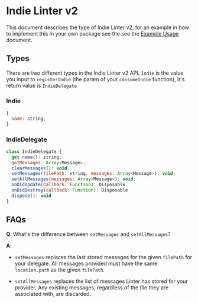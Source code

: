 # Indie Linter v2

This document describes the type of Indie Linter v2, for an example in how to implement this in your own package see the see the [Example Usage](../examples/indie-linter-v2.md) document.

## Types

There are two different types in the Indie Linter v2 API. `Indie` is the value you input to `registerIndie` (the param of your `consumeIndie` function), it's return value is `IndieDelegate`

### Indie

```js
{
  name: string,
}
```

### IndieDelegate

```js
class IndieDelegate {
  get name(): string;
  getMessages: Array<Message>;
  clearMessages(): void;
  setMessages(filePath: string, messages: Array<Message>): void;
  setAllMessages(messages: Array<Message>): void;
  onDidUpdate(callback: Function): Disposable
  onDidDestroy(callback: Function): Disposable
  dispose(): void
}
```

## FAQs

**Q**: What's the difference between `setMessages` and `setAllMessages`?

**A**:

* `setMessages` replaces the last stored messages for the given `filePath` for your delegate. All messages provided must have the same `location.path` as the given `filePath`.

* `setAllMessages` replaces the list of messages Linter has stored for your provider. Any existing messages, regardless of the file they are associated with, are discarded.
